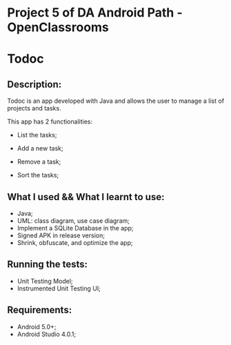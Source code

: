 # Project 5 of DA Android Path - OpenClassrooms

# Todoc

## Description:

Todoc is an app developed with Java and allows the user to manage a list of projects and tasks. 

This app has 2 functionalities: 

- List the tasks;

- Add a new task;

- Remove a task;

- Sort the tasks;


## What I used && What I learnt to use:

- Java;
- UML: class diagram, use case diagram;
- Implement a SQLite Database in the app;
- Signed APK in release version;
- Shrink, obfuscate, and optimize the app;
 
 
## Running the tests:

- Unit Testing Model;
- Instrumented Unit Testing UI;


## Requirements:

- Android 5.0+;
- Android Studio 4.0.1;

